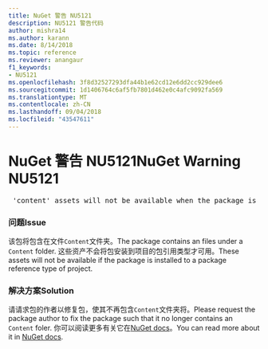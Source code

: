 ```yaml
---
title: NuGet 警告 NU5121
description: NU5121 警告代码
author: mishra14
ms.author: karann
ms.date: 8/14/2018
ms.topic: reference
ms.reviewer: anangaur
f1_keywords:
- NU5121
ms.openlocfilehash: 3f8d32527293dfa44b1e62cd12e6dd2cc929dee6
ms.sourcegitcommit: 1d1406764c6af5fb7801d462e0c4afc9092fa569
ms.translationtype: MT
ms.contentlocale: zh-CN
ms.lasthandoff: 09/04/2018
ms.locfileid: "43547611"
---
```

# <a name="nuget-warning-nu5121"></a><span data-ttu-id="d74a1-103">NuGet 警告 NU5121</span><span class="sxs-lookup"><span data-stu-id="d74a1-103">NuGet Warning NU5121</span></span>
<pre> 'content' assets will not be available when the package is installed after the migration.</pre>

### <a name="issue"></a><span data-ttu-id="d74a1-104">问题</span><span class="sxs-lookup"><span data-stu-id="d74a1-104">Issue</span></span>

<span data-ttu-id="d74a1-105">该包将包含在文件`Content`文件夹。</span><span class="sxs-lookup"><span data-stu-id="d74a1-105">The package contains an files under a `Content` folder.</span></span> <span data-ttu-id="d74a1-106">这些资产不会将包安装到项目的包引用类型才可用。</span><span class="sxs-lookup"><span data-stu-id="d74a1-106">These assets will not be available if the package is installed to a package reference type of project.</span></span>


### <a name="solution"></a><span data-ttu-id="d74a1-107">解决方案</span><span class="sxs-lookup"><span data-stu-id="d74a1-107">Solution</span></span>

<span data-ttu-id="d74a1-108">请请求包的作者以修复包，使其不再包含`Content`文件夹将。</span><span class="sxs-lookup"><span data-stu-id="d74a1-108">Please request the package author to fix the package such that it no longer contains an `Content` foler.</span></span> <span data-ttu-id="d74a1-109">你可以阅读更多有关它在[NuGet docs](https://docs.microsoft.com/en-us/nuget/reference/migrate-packages-config-to-package-reference)。</span><span class="sxs-lookup"><span data-stu-id="d74a1-109">You can read more about it in [NuGet docs](https://docs.microsoft.com/en-us/nuget/reference/migrate-packages-config-to-package-reference).</span></span>

